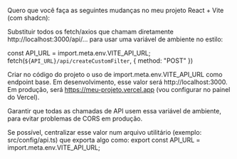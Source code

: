 Quero que você faça as seguintes mudanças no meu projeto React + Vite (com shadcn):

Substituir todos os fetch/axios que chamam diretamente http://localhost:3000/api/... para usar uma variável de ambiente no estilo:

const API_URL = import.meta.env.VITE_API_URL;
fetch(`${API_URL}/api/createCustomFilter`, { method: "POST" })

Criar no código do projeto o uso de import.meta.env.VITE_API_URL como endpoint base.
Em desenvolvimento, esse valor será http://localhost:3000.
Em produção, será https://meu-projeto.vercel.app (vou configurar no painel do Vercel).

Garantir que todas as chamadas de API usem essa variável de ambiente, para evitar problemas de CORS em produção.

Se possível, centralizar esse valor num arquivo utilitário (exemplo: src/config/api.ts) que exporta algo como:
export const API_URL = import.meta.env.VITE_API_URL;